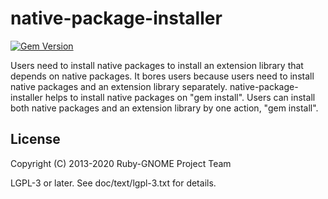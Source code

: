# native-package-installer 

[![Gem Version](https://badge.fury.io/rb/native-package-installer.svg)](https://badge.fury.io/rb/native-package-installer)

Users need to install native packages to install an extension library
that depends on native packages. It bores users because users need to
install native packages and an extension library separately.
native-package-installer helps to install native packages on "gem install".
Users can install both native packages and an extension library by one action,
"gem install". 

## License

Copyright (C) 2013-2020  Ruby-GNOME Project Team

LGPL-3 or later. See doc/text/lgpl-3.txt for details.
